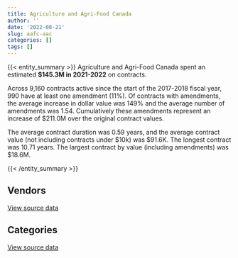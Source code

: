 ```yaml
---
title: Agriculture and Agri-Food Canada
author: ''
date: '2022-08-21'
slug: aafc-aac
categories: []
tags: []
---
```


<script src="/rmarkdown-libs/htmlwidgets/htmlwidgets.js"></script>
<link href="/rmarkdown-libs/datatables-css/datatables-crosstalk.css" rel="stylesheet" />
<script src="/rmarkdown-libs/datatables-binding/datatables.js"></script>
<script src="/rmarkdown-libs/jquery/jquery-3.6.0.min.js"></script>
<link href="/rmarkdown-libs/dt-core-bootstrap/css/dataTables.bootstrap.min.css" rel="stylesheet" />
<link href="/rmarkdown-libs/dt-core-bootstrap/css/dataTables.bootstrap.extra.css" rel="stylesheet" />
<script src="/rmarkdown-libs/dt-core-bootstrap/js/jquery.dataTables.min.js"></script>
<script src="/rmarkdown-libs/dt-core-bootstrap/js/dataTables.bootstrap.min.js"></script>
<link href="/rmarkdown-libs/crosstalk/css/crosstalk.min.css" rel="stylesheet" />
<script src="/rmarkdown-libs/crosstalk/js/crosstalk.min.js"></script>
<script src="/rmarkdown-libs/htmlwidgets/htmlwidgets.js"></script>
<link href="/rmarkdown-libs/datatables-css/datatables-crosstalk.css" rel="stylesheet" />
<script src="/rmarkdown-libs/datatables-binding/datatables.js"></script>
<script src="/rmarkdown-libs/jquery/jquery-3.6.0.min.js"></script>
<link href="/rmarkdown-libs/dt-core-bootstrap/css/dataTables.bootstrap.min.css" rel="stylesheet" />
<link href="/rmarkdown-libs/dt-core-bootstrap/css/dataTables.bootstrap.extra.css" rel="stylesheet" />
<script src="/rmarkdown-libs/dt-core-bootstrap/js/jquery.dataTables.min.js"></script>
<script src="/rmarkdown-libs/dt-core-bootstrap/js/dataTables.bootstrap.min.js"></script>
<link href="/rmarkdown-libs/crosstalk/css/crosstalk.min.css" rel="stylesheet" />
<script src="/rmarkdown-libs/crosstalk/js/crosstalk.min.js"></script>

{{< entity_summary >}}
Agriculture and Agri-Food Canada spent an estimated **\$145.3M in 2021-2022** on contracts.

Across 9,160 contracts active since the start of the 2017-2018 fiscal year, 990 have at least one amendment (11%). Of contracts with amendments, the average increase in dollar value was 149% and the average number of amendments was 1.54. Cumulatively these amendments represent an increase of \$211.0M over the original contract values.

The average contract duration was 0.59 years, and the average contract value (not including contracts under \$10k) was \$91.6K. The longest contract was 10.71 years. The largest contract by value (including amendments) was \$18.6M.

{{< /entity_summary >}}

## Vendors

<div id="htmlwidget-1" style="width:100%;height:auto;" class="datatables html-widget"></div>
<script type="application/json" data-for="htmlwidget-1">{"x":{"style":"bootstrap","filter":"none","vertical":false,"data":[["<a href=\"/vendors/3m_canada_company/\">3M CANADA COMPANY<\/a>","<a href=\"/vendors/4plan_consulting/\">4PLAN CONSULTING<\/a>","<a href=\"/vendors/ab_sciex/\">AB SCIEX<\/a>","<a href=\"/vendors/acosys_consulting_services/\">ACOSYS CONSULTING SERVICES<\/a>","<a href=\"/vendors/adga_group/\">ADGA GROUP<\/a>","<a href=\"/vendors/adobe/\">ADOBE<\/a>","<a href=\"/vendors/advanced_business_interiors/\">ADVANCED BUSINESS INTERIORS<\/a>","<a href=\"/vendors/advanced_chippewa_technologies/\">ADVANCED CHIPPEWA TECHNOLOGIES<\/a>","<a href=\"/vendors/agilent/\">AGILENT<\/a>","<a href=\"/vendors/ainsworth/\">AINSWORTH<\/a>","<a href=\"/vendors/air_liquide_canada/\">AIR LIQUIDE CANADA<\/a>","<a href=\"/vendors/als_canada/\">ALS CANADA<\/a>","<a href=\"/vendors/altis_human_resources/\">ALTIS HUMAN RESOURCES<\/a>","<a href=\"/vendors/amec_foster_wheeler_americas/\">AMEC FOSTER WHEELER AMERICAS<\/a>","<a href=\"/vendors/applied_electonics/\">APPLIED ELECTONICS<\/a>","<a href=\"/vendors/apption/\">APPTION<\/a>","<a href=\"/vendors/apron_fuel_services/\">APRON FUEL SERVICES<\/a>","<a href=\"/vendors/architecture_49/\">ARCHITECTURE 49<\/a>","<a href=\"/vendors/ari_financial_services/\">ARI FINANCIAL SERVICES<\/a>","<a href=\"/vendors/asbex/\">ASBEX<\/a>","<a href=\"/vendors/asokan_business_interiors/\">ASOKAN BUSINESS INTERIORS<\/a>","<a href=\"/vendors/atco/\">ATCO<\/a>","<a href=\"/vendors/avi_spl_canada/\">AVI SPL CANADA<\/a>","<a href=\"/vendors/bdo_canada/\">BDO CANADA<\/a>","<a href=\"/vendors/beckman_coulter_canada/\">BECKMAN COULTER CANADA<\/a>","<a href=\"/vendors/bell_canada/\">BELL CANADA<\/a>","<a href=\"/vendors/bervin_construction/\">BERVIN CONSTRUCTION<\/a>","<a href=\"/vendors/biomerieux_canada/\">BIOMERIEUX CANADA<\/a>","<a href=\"/vendors/black_mcdonald/\">BLACK MCDONALD<\/a>","<a href=\"/vendors/bluewave_energy/\">BLUEWAVE ENERGY<\/a>","<a href=\"/vendors/blumetric_environmental/\">BLUMETRIC ENVIRONMENTAL<\/a>","<a href=\"/vendors/bouthillette_parizeau/\">BOUTHILLETTE PARIZEAU<\/a>","<a href=\"/vendors/brandt_tractor/\">BRANDT TRACTOR<\/a>","<a href=\"/vendors/bruker/\">BRUKER<\/a>","<a href=\"/vendors/bureau_veritas_canada/\">BUREAU VERITAS CANADA<\/a>","<a href=\"/vendors/cache_computer_consulting/\">CACHE COMPUTER CONSULTING<\/a>","<a href=\"/vendors/calian/\">CALIAN<\/a>","<a href=\"/vendors/campbell_scientific_canada/\">CAMPBELL SCIENTIFIC CANADA<\/a>","<a href=\"/vendors/can_am_platforms_construction/\">CAN AM PLATFORMS CONSTRUCTION<\/a>","<a href=\"/vendors/canada_post/\">CANADA POST<\/a>","<a href=\"/vendors/canadian_corps_of_commissionaires/\">CANADIAN CORPS OF COMMISSIONAIRES<\/a>","<a href=\"/vendors/canon/\">CANON<\/a>","<a href=\"/vendors/cansel_survey_equipment/\">CANSEL SURVEY EQUIPMENT<\/a>","<a href=\"/vendors/carahsoft_technology/\">CARAHSOFT TECHNOLOGY<\/a>","<a href=\"/vendors/careworx/\">CAREWORX<\/a>","<a href=\"/vendors/carleton_electric/\">CARLETON ELECTRIC<\/a>","<a href=\"/vendors/carmichael_engineering/\">CARMICHAEL ENGINEERING<\/a>","<a href=\"/vendors/caro_analytical_services/\">CARO ANALYTICAL SERVICES<\/a>","<a href=\"/vendors/cdw_canada/\">CDW CANADA<\/a>","<a href=\"/vendors/cedrom_sni/\">CEDROM SNI<\/a>","<a href=\"/vendors/cgi/\">CGI<\/a>","<a href=\"/vendors/charron_human_resources/\">CHARRON HUMAN RESOURCES<\/a>","<a href=\"/vendors/chubb_edwards/\">CHUBB EDWARDS<\/a>","<a href=\"/vendors/cima/\">CIMA<\/a>","<a href=\"/vendors/cision_canada/\">CISION CANADA<\/a>","<a href=\"/vendors/cistel_technology/\">CISTEL TECHNOLOGY<\/a>","<a href=\"/vendors/closereach/\">CLOSEREACH<\/a>","<a href=\"/vendors/cnw_group/\">CNW GROUP<\/a>","<a href=\"/vendors/cofomo/\">COFOMO<\/a>","<a href=\"/vendors/conexsys/\">CONEXSYS<\/a>","<a href=\"/vendors/convergint_technologies/\">CONVERGINT TECHNOLOGIES<\/a>","<a href=\"/vendors/coradix_technology_consulting/\">CORADIX TECHNOLOGY CONSULTING<\/a>","<a href=\"/vendors/cossette_communications/\">COSSETTE COMMUNICATIONS<\/a>","<a href=\"/vendors/csdc_systems/\">CSDC SYSTEMS<\/a>","<a href=\"/vendors/cummins_canada/\">CUMMINS CANADA<\/a>","<a href=\"/vendors/d_f_s/\">D F S<\/a>","<a href=\"/vendors/d_mark_biosciences/\">D MARK BIOSCIENCES<\/a>","<a href=\"/vendors/dalhousie_university/\">DALHOUSIE UNIVERSITY<\/a>","<a href=\"/vendors/dalian_enterprises/\">DALIAN ENTERPRISES<\/a>","<a href=\"/vendors/decisive_technologies/\">DECISIVE TECHNOLOGIES<\/a>","<a href=\"/vendors/defran/\">DEFRAN<\/a>","<a href=\"/vendors/dell_computer/\">DELL COMPUTER<\/a>","<a href=\"/vendors/deloitte_and_touche/\">DELOITTE AND TOUCHE<\/a>","<a href=\"/vendors/dillon_consulting/\">DILLON CONSULTING<\/a>","<a href=\"/vendors/dls_technology/\">DLS TECHNOLOGY<\/a>","<a href=\"/vendors/donna_cona/\">DONNA CONA<\/a>","<a href=\"/vendors/dynabook_canada/\">DYNABOOK CANADA<\/a>","<a href=\"/vendors/eagle_professional_resources/\">EAGLE PROFESSIONAL RESOURCES<\/a>","<a href=\"/vendors/ebsco_canada/\">EBSCO CANADA<\/a>","<a href=\"/vendors/ecole_de_langues_abce/\">ECOLE DE LANGUES ABCE<\/a>","<a href=\"/vendors/ecole_de_langues_la_cite/\">ECOLE DE LANGUES LA CITE<\/a>","<a href=\"/vendors/ekos_research_associates/\">EKOS RESEARCH ASSOCIATES<\/a>","<a href=\"/vendors/elsevier/\">ELSEVIER<\/a>","<a href=\"/vendors/englobe/\">ENGLOBE<\/a>","<a href=\"/vendors/environics_research_group/\">ENVIRONICS RESEARCH GROUP<\/a>","<a href=\"/vendors/envirosafe_janitorial/\">ENVIROSAFE JANITORIAL<\/a>","<a href=\"/vendors/esbe_scientific_industries/\">ESBE SCIENTIFIC INDUSTRIES<\/a>","<a href=\"/vendors/esri/\">ESRI<\/a>","<a href=\"/vendors/evripos_janitorial_services/\">EVRIPOS JANITORIAL SERVICES<\/a>","<a href=\"/vendors/excel_human_resources/\">EXCEL HUMAN RESOURCES<\/a>","<a href=\"/vendors/factiva/\">FACTIVA<\/a>","<a href=\"/vendors/fast_forward_french/\">FAST FORWARD FRENCH<\/a>","<a href=\"/vendors/fast_track_staffing/\">FAST TRACK STAFFING<\/a>","<a href=\"/vendors/fca_canada/\">FCA CANADA<\/a>","<a href=\"/vendors/feast_interactive/\">FEAST INTERACTIVE<\/a>","<a href=\"/vendors/felix_technology/\">FELIX TECHNOLOGY<\/a>","<a href=\"/vendors/ference_company_consulting/\">FERENCE COMPANY CONSULTING<\/a>","<a href=\"/vendors/flynn_canada/\">FLYNN CANADA<\/a>","<a href=\"/vendors/ford_motor_company/\">FORD MOTOR COMPANY<\/a>","<a href=\"/vendors/forrester_research/\">FORRESTER RESEARCH<\/a>","<a href=\"/vendors/fujitsu/\">FUJITSU<\/a>","<a href=\"/vendors/gamble_technologies/\">GAMBLE TECHNOLOGIES<\/a>","<a href=\"/vendors/gartner/\">GARTNER<\/a>","<a href=\"/vendors/gateway_mechanical_services/\">GATEWAY MECHANICAL SERVICES<\/a>","<a href=\"/vendors/gc_strategies/\">GC STRATEGIES<\/a>","<a href=\"/vendors/gdi_services/\">GDI SERVICES<\/a>","<a href=\"/vendors/general_electric_canada/\">GENERAL ELECTRIC CANADA<\/a>","<a href=\"/vendors/general_motors/\">GENERAL MOTORS<\/a>","<a href=\"/vendors/genome_quebec/\">GENOME QUEBEC<\/a>","<a href=\"/vendors/getinge_canada/\">GETINGE CANADA<\/a>","<a href=\"/vendors/gfl_environmental/\">GFL ENVIRONMENTAL<\/a>","<a href=\"/vendors/gilmore_reproductions/\">GILMORE REPRODUCTIONS<\/a>","<a href=\"/vendors/glasshouse_systems/\">GLASSHOUSE SYSTEMS<\/a>","<a href=\"/vendors/global_knowledge/\">GLOBAL KNOWLEDGE<\/a>","<a href=\"/vendors/global_life_sciences_solutions/\">GLOBAL LIFE SCIENCES SOLUTIONS<\/a>","<a href=\"/vendors/global_total_office/\">GLOBAL TOTAL OFFICE<\/a>","<a href=\"/vendors/global_upholstery/\">GLOBAL UPHOLSTERY<\/a>","<a href=\"/vendors/golder_associates/\">GOLDER ASSOCIATES<\/a>","<a href=\"/vendors/goss_gilroy/\">GOSS GILROY<\/a>","<a href=\"/vendors/grand_toy/\">GRAND TOY<\/a>","<a href=\"/vendors/graybridge_international_consulting/\">GRAYBRIDGE INTERNATIONAL CONSULTING<\/a>","<a href=\"/vendors/haworth/\">HAWORTH<\/a>","<a href=\"/vendors/hitachi_data_systems/\">HITACHI DATA SYSTEMS<\/a>","<a href=\"/vendors/hitrac/\">HITRAC<\/a>","<a href=\"/vendors/honeywell/\">HONEYWELL<\/a>","<a href=\"/vendors/hoskin_scientific/\">HOSKIN SCIENTIFIC<\/a>","<a href=\"/vendors/houle_electric/\">HOULE ELECTRIC<\/a>","<a href=\"/vendors/hypertec/\">HYPERTEC<\/a>","<a href=\"/vendors/i4c_information_technology/\">I4C INFORMATION TECHNOLOGY<\/a>","<a href=\"/vendors/ibm_canada/\">IBM CANADA<\/a>","<a href=\"/vendors/ifathom/\">IFATHOM<\/a>","<a href=\"/vendors/illumina_canada/\">ILLUMINA CANADA<\/a>","<a href=\"/vendors/imperial_cleaners/\">IMPERIAL CLEANERS<\/a>","<a href=\"/vendors/imperial_oil/\">IMPERIAL OIL<\/a>","<a href=\"/vendors/info_tech_research_group/\">INFO TECH RESEARCH GROUP<\/a>","<a href=\"/vendors/insa/\">INSA<\/a>","<a href=\"/vendors/interactive_audio_visual/\">INTERACTIVE AUDIO VISUAL<\/a>","<a href=\"/vendors/ipsos/\">IPSOS<\/a>","<a href=\"/vendors/ipss/\">IPSS<\/a>","<a href=\"/vendors/irving_oil/\">IRVING OIL<\/a>","<a href=\"/vendors/it_net_consultants/\">IT NET CONSULTANTS<\/a>","<a href=\"/vendors/itex/\">ITEX<\/a>","<a href=\"/vendors/j_p_gravel_construction/\">J P GRAVEL CONSTRUCTION<\/a>","<a href=\"/vendors/john_wiley_sons/\">JOHN WILEY SONS<\/a>","<a href=\"/vendors/johnson_controls_canada/\">JOHNSON CONTROLS CANADA<\/a>","<a href=\"/vendors/jp2g_consultants/\">JP2G CONSULTANTS<\/a>","<a href=\"/vendors/jumec_construction/\">JUMEC CONSTRUCTION<\/a>","<a href=\"/vendors/kia_canada/\">KIA CANADA<\/a>","<a href=\"/vendors/kone/\">KONE<\/a>","<a href=\"/vendors/kontzamanis_graumann_smith/\">KONTZAMANIS GRAUMANN SMITH<\/a>","<a href=\"/vendors/kpmg/\">KPMG<\/a>","<a href=\"/vendors/kubota_canada/\">KUBOTA CANADA<\/a>","<a href=\"/vendors/kwc_architects/\">KWC ARCHITECTS<\/a>","<a href=\"/vendors/kyndryl_canada/\">KYNDRYL CANADA<\/a>","<a href=\"/vendors/language_research_development_group/\">LANGUAGE RESEARCH DEVELOPMENT GROUP<\/a>","<a href=\"/vendors/lansdowne_technologies/\">LANSDOWNE TECHNOLOGIES<\/a>","<a href=\"/vendors/larry_penner_enterprises/\">LARRY PENNER ENTERPRISES<\/a>","<a href=\"/vendors/life_technologies/\">LIFE TECHNOLOGIES<\/a>","<a href=\"/vendors/lumina_it/\">LUMINA IT<\/a>","<a href=\"/vendors/macdonald_dettwiler_and_associates/\">MACDONALD DETTWILER AND ASSOCIATES<\/a>","<a href=\"/vendors/maritime_fuels/\">MARITIME FUELS<\/a>","<a href=\"/vendors/maxsys_staffing_and_consulting/\">MAXSYS STAFFING AND CONSULTING<\/a>","<a href=\"/vendors/maxxam_analytics/\">MAXXAM ANALYTICS<\/a>","<a href=\"/vendors/mgis/\">MGIS<\/a>","<a href=\"/vendors/michanie_construction/\">MICHANIE CONSTRUCTION<\/a>","<a href=\"/vendors/microsoft_canada/\">MICROSOFT CANADA<\/a>","<a href=\"/vendors/ministry_of_finance/\">MINISTRY OF FINANCE<\/a>","<a href=\"/vendors/mishkumi_technologies/\">MISHKUMI TECHNOLOGIES<\/a>","<a href=\"/vendors/mitsubishi_motor_sales/\">MITSUBISHI MOTOR SALES<\/a>","<a href=\"/vendors/mnp/\">MNP<\/a>","<a href=\"/vendors/modis_canada/\">MODIS CANADA<\/a>","<a href=\"/vendors/morneau_shepell/\">MORNEAU SHEPELL<\/a>","<a href=\"/vendors/navpoint_consulting_group/\">NAVPOINT CONSULTING GROUP<\/a>","<a href=\"/vendors/nimble_information_strategies/\">NIMBLE INFORMATION STRATEGIES<\/a>","<a href=\"/vendors/nisha_techonologies/\">NISHA TECHONOLOGIES<\/a>","<a href=\"/vendors/nissan_canada/\">NISSAN CANADA<\/a>","<a href=\"/vendors/nitam_solutions/\">NITAM SOLUTIONS<\/a>","<a href=\"/vendors/north_atlantic_petroleum/\">NORTH ATLANTIC PETROLEUM<\/a>","<a href=\"/vendors/nortrax_canada/\">NORTRAX CANADA<\/a>","<a href=\"/vendors/nova_networks/\">NOVA NETWORKS<\/a>","<a href=\"/vendors/opentext/\">OPENTEXT<\/a>","<a href=\"/vendors/oracle_canada/\">ORACLE CANADA<\/a>","<a href=\"/vendors/orangutech/\">ORANGUTECH<\/a>","<a href=\"/vendors/otis_elevator/\">OTIS ELEVATOR<\/a>","<a href=\"/vendors/panasonic/\">PANASONIC<\/a>","<a href=\"/vendors/pattison_sign_group/\">PATTISON SIGN GROUP<\/a>","<a href=\"/vendors/pepco/\">PEPCO<\/a>","<a href=\"/vendors/phaselock_systems_international/\">PHASELOCK SYSTEMS INTERNATIONAL<\/a>","<a href=\"/vendors/pitney_bowes/\">PITNEY BOWES<\/a>","<a href=\"/vendors/pleiad_canada/\">PLEIAD CANADA<\/a>","<a href=\"/vendors/podolinsky_equipment/\">PODOLINSKY EQUIPMENT<\/a>","<a href=\"/vendors/polaris_industries/\">POLARIS INDUSTRIES<\/a>","<a href=\"/vendors/pra/\">PRA<\/a>","<a href=\"/vendors/precisionit/\">PRECISIONIT<\/a>","<a href=\"/vendors/pricewaterhouse_coopers/\">PRICEWATERHOUSE COOPERS<\/a>","<a href=\"/vendors/printers_plus/\">PRINTERS PLUS<\/a>","<a href=\"/vendors/prosci_canada/\">PROSCI CANADA<\/a>","<a href=\"/vendors/protak_consulting_group/\">PROTAK CONSULTING GROUP<\/a>","<a href=\"/vendors/purelogic/\">PURELOGIC<\/a>","<a href=\"/vendors/purespirit_solutions/\">PURESPIRIT SOLUTIONS<\/a>","<a href=\"/vendors/qiagen/\">QIAGEN<\/a>","<a href=\"/vendors/qmr/\">QMR<\/a>","<a href=\"/vendors/quintet_consulting/\">QUINTET CONSULTING<\/a>","<a href=\"/vendors/racing_forensics/\">RACING FORENSICS<\/a>","<a href=\"/vendors/randstad/\">RANDSTAD<\/a>","<a href=\"/vendors/raymond_chabot_grant_thornton/\">RAYMOND CHABOT GRANT THORNTON<\/a>","<a href=\"/vendors/roche_diagnostics/\">ROCHE DIAGNOSTICS<\/a>","<a href=\"/vendors/rush_truck_centres_of_canada/\">RUSH TRUCK CENTRES OF CANADA<\/a>","<a href=\"/vendors/sap/\">SAP<\/a>","<a href=\"/vendors/sas_institute/\">SAS INSTITUTE<\/a>","<a href=\"/vendors/schoeler_heaton_architects/\">SCHOELER HEATON ARCHITECTS<\/a>","<a href=\"/vendors/sdl_international_canada/\">SDL INTERNATIONAL CANADA<\/a>","<a href=\"/vendors/service_star_building_cleaning/\">SERVICE STAR BUILDING CLEANING<\/a>","<a href=\"/vendors/shi_canada/\">SHI CANADA<\/a>","<a href=\"/vendors/si_systems/\">SI SYSTEMS<\/a>","<a href=\"/vendors/siemens/\">SIEMENS<\/a>","<a href=\"/vendors/sierra_systems_group/\">SIERRA SYSTEMS GROUP<\/a>","<a href=\"/vendors/simplex_grinnell/\">SIMPLEX GRINNELL<\/a>","<a href=\"/vendors/snc_lavalin/\">SNC LAVALIN<\/a>","<a href=\"/vendors/softchoice/\">SOFTCHOICE<\/a>","<a href=\"/vendors/stantec/\">STANTEC<\/a>","<a href=\"/vendors/steris_canada/\">STERIS CANADA<\/a>","<a href=\"/vendors/sterling_fuels/\">STERLING FUELS<\/a>","<a href=\"/vendors/stoneworks_technologies/\">STONEWORKS TECHNOLOGIES<\/a>","<a href=\"/vendors/suncor_energy/\">SUNCOR ENERGY<\/a>","<a href=\"/vendors/supremex/\">SUPREMEX<\/a>","<a href=\"/vendors/systematix_solutions/\">SYSTEMATIX SOLUTIONS<\/a>","<a href=\"/vendors/systems_for_research/\">SYSTEMS FOR RESEARCH<\/a>","<a href=\"/vendors/systemscope/\">SYSTEMSCOPE<\/a>","<a href=\"/vendors/tag_hr/\">TAG HR<\/a>","<a href=\"/vendors/teknion/\">TEKNION<\/a>","<a href=\"/vendors/teksystems_canada/\">TEKSYSTEMS CANADA<\/a>","<a href=\"/vendors/tenaquip/\">TENAQUIP<\/a>","<a href=\"/vendors/tervita/\">TERVITA<\/a>","<a href=\"/vendors/tetra_tech/\">TETRA TECH<\/a>","<a href=\"/vendors/the_halifax_group/\">THE HALIFAX GROUP<\/a>","<a href=\"/vendors/the_ktl_group/\">THE KTL GROUP<\/a>","<a href=\"/vendors/the_mathworks/\">THE MATHWORKS<\/a>","<a href=\"/vendors/the_right_door_consulting/\">THE RIGHT DOOR CONSULTING<\/a>","<a href=\"/vendors/thermo_fisher_scientific/\">THERMO FISHER SCIENTIFIC<\/a>","<a href=\"/vendors/thyssenkrupp_elevator/\">THYSSENKRUPP ELEVATOR<\/a>","<a href=\"/vendors/toromont/\">TOROMONT<\/a>","<a href=\"/vendors/toshiba_canada/\">TOSHIBA CANADA<\/a>","<a href=\"/vendors/totem_offisource/\">TOTEM OFFISOURCE<\/a>","<a href=\"/vendors/toyota/\">TOYOTA<\/a>","<a href=\"/vendors/transpolar_technology/\">TRANSPOLAR TECHNOLOGY<\/a>","<a href=\"/vendors/trm_technologies/\">TRM TECHNOLOGIES<\/a>","<a href=\"/vendors/troy_life_fire_safety/\">TROY LIFE FIRE SAFETY<\/a>","<a href=\"/vendors/turtle_island_staffing/\">TURTLE ISLAND STAFFING<\/a>","<a href=\"/vendors/tyco_integrated_fire_security/\">TYCO INTEGRATED FIRE SECURITY<\/a>","<a href=\"/vendors/united_rentals_of_canada/\">UNITED RENTALS OF CANADA<\/a>","<a href=\"/vendors/universite_laval/\">UNIVERSITE LAVAL<\/a>","<a href=\"/vendors/university_of_alberta/\">UNIVERSITY OF ALBERTA<\/a>","<a href=\"/vendors/university_of_british_columbia/\">UNIVERSITY OF BRITISH COLUMBIA<\/a>","<a href=\"/vendors/university_of_guelph/\">UNIVERSITY OF GUELPH<\/a>","<a href=\"/vendors/university_of_ottawa/\">UNIVERSITY OF OTTAWA<\/a>","<a href=\"/vendors/university_of_regina/\">UNIVERSITY OF REGINA<\/a>","<a href=\"/vendors/university_of_saskatchewan/\">UNIVERSITY OF SASKATCHEWAN<\/a>","<a href=\"/vendors/university_of_toronto/\">UNIVERSITY OF TORONTO<\/a>","<a href=\"/vendors/university_of_waterloo/\">UNIVERSITY OF WATERLOO<\/a>","<a href=\"/vendors/university_of_western_ontario/\">UNIVERSITY OF WESTERN ONTARIO<\/a>","<a href=\"/vendors/valard_construction/\">VALARD CONSTRUCTION<\/a>","<a href=\"/vendors/veritaaq_technology_house/\">VERITAAQ TECHNOLOGY HOUSE<\/a>","<a href=\"/vendors/vmware/\">VMWARE<\/a>","<a href=\"/vendors/vwr_international/\">VWR INTERNATIONAL<\/a>","<a href=\"/vendors/wajax/\">WAJAX<\/a>","<a href=\"/vendors/waste_connections_of_canada/\">WASTE CONNECTIONS OF CANADA<\/a>","<a href=\"/vendors/waste_management_of_canada/\">WASTE MANAGEMENT OF CANADA<\/a>","<a href=\"/vendors/waters/\">WATERS<\/a>","<a href=\"/vendors/wills_transfer/\">WILLS TRANSFER<\/a>","<a href=\"/vendors/wintersteiger/\">WINTERSTEIGER<\/a>","<a href=\"/vendors/wolters_kluwer/\">WOLTERS KLUWER<\/a>","<a href=\"/vendors/workdynamics_technologies/\">WORKDYNAMICS TECHNOLOGIES<\/a>","<a href=\"/vendors/workplace_health_and_cost_solutions/\">WORKPLACE HEALTH AND COST SOLUTIONS<\/a>","<a href=\"/vendors/wsp/\">WSP<\/a>","<a href=\"/vendors/xerox/\">XEROX<\/a>"],[null,36499,null,null,677591.47,null,18090.39,135799.84,423422.04,24751.13,null,22594.35,204712.92,12820.39,10874.84,1145481.57,24150,33289.47,459116.16,20126.43,null,38543.17,null,198179.08,153278.82,946549.53,null,35564.15,null,94474.97,27086.1,null,10563.18,6411.53,3149054.74,5186224.05,311689.88,85673.51,null,42380.38,4351629.13,47595.54,null,24619.76,120788.8,null,120635,null,387503.44,44194.75,808988.91,null,null,null,20443.42,605775.26,364.56,27685,1245546.31,null,8758.57,712263.05,138606.34,24669.1,12593.29,null,107081.58,19320,37401.07,null,181068.34,963160.07,683596.43,72355.5,11231.92,2527251.54,null,409258.55,91128.52,1654.4,null,48453.38,1106408.98,31824.55,null,65867.7,72411.81,309907.34,null,70203.22,50004,15360,null,300327.59,null,1530714.96,65773.37,null,777471.77,22834.49,98534.35,10580.32,530318.75,219271.5,263734.45,210522.89,84374.09,347791.7,581773.05,236520.7,null,null,null,66454.5,null,null,242545.02,180933.41,null,19756.55,151455.13,null,null,52160,422068.4,195657.65,108760.05,null,1417653.71,8952813.91,55044.47,1078665.9,158683.92,340427.59,65679.97,2321.23,null,null,24603.38,null,670134.45,15311.5,673556.26,null,null,null,null,null,2261.72,null,207551.04,null,118803.21,null,16726.93,24860,68460,354624.43,11299.55,null,null,147007.35,3153050.98,512501.21,103227.75,584246.98,null,226286.46,57739.68,75127.67,787930.94,333538.49,302065.76,12151.08,2357119.01,51126.6,null,56457.98,24955,11393.39,37302.35,1193869.98,572458.97,36753.8,null,null,679785.44,26953.33,46146.22,null,21126.66,16265.83,95811.67,null,246798.96,42358.05,30430.9,24408,null,171007.76,26793.06,34178.71,55850.25,1635782.95,1266264.74,null,30877.81,null,167513.46,243550.48,null,null,801959.06,null,3462306.87,239701.22,279540.48,201030.53,null,202999.52,91974.97,130049.57,103160.64,8147.16,null,11235,1794855.94,null,877637.1,null,53414.54,439631.52,null,null,4095.99,726954.84,256298.04,16031.18,null,2110583.59,null,4316.4,134971.58,null,406748.42,791132.85,98932.16,28958.97,73528.51,28381.14,null,33119.5,20921.18,9161.07,484550.21,20340,null,121865.59,24000,22000,23750,10500,1310161.96,16479.07,680400.07,29490.81,95496.25,4319.67,189747.63,163647.7,1111815.65,43499.2,216139.88,20925.74,89690.22,556212.73],[null,null,20731.08,null,null,23871.26,210289.09,128484.19,866535.08,242716.78,null,39643.79,287679.25,5374.03,null,1239952.5,32200,133889.51,355205.92,null,null,null,276219.29,141674.7,144601.08,1431561.35,null,null,61240.2,19366.03,null,47024.78,null,47315.82,3157682.28,3659434.49,312543.82,91445.72,164090.85,31915.09,4296085.46,null,21020.31,108521.37,121454.19,null,null,null,394051.7,91586.73,811205.32,null,24889.7,null,null,189840,32993.04,22600,3734973.13,24992,null,null,193809.92,23623.63,12515.62,null,120067.28,14593.5,null,null,199012.05,18555.58,651193.14,161385,13765.94,1819351.42,null,1280244.71,268374.51,21331.85,30018.86,31511.64,1322880.58,23133.5,13890.57,159652.84,14037.37,101559.3,null,null,60127.05,56486.87,null,143570.85,null,489011.64,266768.63,null,1405416.17,31051.78,null,null,380583.04,121044,839497.93,171920.2,7741.21,352152.05,1041959.24,9390.22,7179.47,null,null,null,null,32197.13,18525.73,198343.31,84750,82109.27,80313.51,10016,1449107.5,62377.15,43375.05,450734.75,2872.18,null,781827.52,7173145.65,null,997965.01,211964.66,350644.26,115877.97,43810.86,165657.67,24998.99,null,410525.56,671970.43,null,12390.38,149383.34,null,null,null,null,9197.67,null,79422.71,210610.98,25345.69,null,24210.67,17797.5,111930,225829.91,43366.16,58584.94,69355.11,10985.97,null,450585.91,26559.53,365919.22,null,null,170134.9,472127.6,790089.65,244188.75,699721.95,null,1591141.79,51120.04,159877.42,42697.12,null,49749.45,64245.88,1397286.73,121334.02,41881.51,41252.07,44253.65,152019.57,null,55972.88,100180.32,109606.8,39202.73,24351.5,99440,258813.81,null,null,null,null,23152.92,52689.5,214289.93,null,1640264.55,2244207.71,null,78283.39,null,1062797.94,271200.06,49334.25,5454.49,920737.34,null,2816846.06,202408.51,127386.04,222476.03,11772.87,163063.5,149032.39,232131.76,34072.31,8169.48,14227.22,null,1704090.9,null,1217022.04,1188.87,86095.4,440835.99,null,null,6826.64,823902.08,257000.23,10132.22,64999.23,2983943.73,null,null,null,null,134144.66,1105170.31,38038.25,34802.61,34290.23,3405.69,4606.59,71747.03,43657.86,null,430209.61,null,23143.15,46695.04,null,null,49905.1,null,1305083.26,194027.72,513874.54,null,95757.89,10470.2,922347.78,93490.79,1868015.1,16445.61,45739.89,67682.9,64266.27,557736.6],[13650,null,null,24950.4,null,null,null,80360.09,344887.24,462187.87,13388.48,17759.65,311509.56,null,null,1155100.25,null,null,456276.08,null,null,null,60697.01,146874.75,64705.25,1645619.52,null,null,556676.53,null,null,22535.1,null,21035.61,2685249.7,2544148.44,null,35211.69,null,24414.11,4431645.07,null,35171.7,138417.38,121122.35,40318.4,null,null,1949407.9,null,null,null,24210.6,11300,null,177616.47,null,22600,5763586.45,null,null,null,196154.29,5204.95,13116.09,341684.33,89180.39,null,null,null,null,5048.94,350033.8,null,null,339997.28,null,1276746.77,313727.79,21877.91,58056.65,null,1798910.46,null,47720.82,159216.64,29939.08,334650.36,null,212389.85,53870.55,116471.53,null,null,91887.95,124729.8,139695.43,null,1464847.69,null,null,19114.59,484453.9,210787.5,1106905.87,171450.47,6165.27,1121122.23,640007.48,136306.6,7799.12,15611.46,null,null,null,10382.89,null,143619.09,63906.4,null,97239.53,null,null,null,122697.58,636054.79,88870.93,218780.02,1331129.68,7994741.9,null,427492.66,211385.52,254502.39,70861.71,8031.26,null,null,null,412814.04,670134.45,17967,null,929367.94,null,7225.56,383920.97,null,14505.06,139890.69,null,44648.16,null,null,25484.47,null,62173.58,363455.14,234363.34,null,25340.25,null,null,449354.8,null,386579.02,14950,null,288055.8,616852.9,402107.1,438633.52,697810.14,null,1057859.97,null,null,null,null,41635.06,43270.3,1295182.64,508321.85,43264.74,null,null,null,29979.54,28692.9,179799.9,261336.65,154526.66,null,null,221899.99,null,null,139159.5,18537.57,17627.66,35614,234371.47,null,1635782.95,971811.25,null,4784.98,null,1808835.21,263698.5,135311.19,23373.5,918221.66,33258.74,2852341.24,154141.97,57080.08,297080.53,null,114632.32,107253.2,128854.11,null,8147.16,20509.65,null,1488888,null,1235162.24,198518.4,null,507117.96,null,null,null,1449012.97,null,null,299143.27,1252192.21,null,null,null,null,364127.8,1102150.72,11434.33,4357.7,9237.37,12413.88,120350.18,32776.3,48746.99,null,314395.5,null,37150.85,57067.46,null,null,40525,null,1237826.46,null,633532.71,null,51403.29,15124.09,682447.1,113000,893598.88,29659.77,24676.86,74635.23,25285.52,556212.73],[null,null,null,null,null,null,36487.7,131609.24,288395.78,91117.4,22167.29,15007.66,347876.31,null,null,1155100.25,null,null,546223.87,null,46650.46,null,19850.82,84641.25,33826.41,1792929.61,20317.5,null,45543.65,111562.98,18475.5,null,67122.3,24773.74,2673226.5,4605690.84,5804.34,46141.04,null,12637.12,4195510.61,null,33548.32,148079.32,120907.98,null,null,10220.18,1306942.84,null,null,17402,null,null,69288.8,254598.77,null,null,7000896.66,null,null,null,111870,null,null,419915.08,149147.62,64037.02,172381.37,10197.35,null,11651.41,1148471.11,441187.48,null,399117.55,51609.36,null,294445.12,3223.09,4541.65,null,675048.86,null,null,159216.64,34143.31,1129027.3,148373.78,349556.31,116657.85,86519.73,14690,null,779979.1,147670.49,127460.95,11558.4,2068398.41,19014.69,null,null,951102.43,25328.1,1106905.87,171450.47,6934.84,881953.59,1379448.23,168806.09,9902.91,null,264803.27,null,12943.57,null,null,null,253890.89,null,153112.11,null,null,null,86269.13,311604.83,11628.75,424964.75,895407.89,7849463.73,null,778411.39,211385.52,283596.22,68634.95,16873.65,null,null,null,593630.1,670134.45,null,null,864709.57,42000,73259.2,1158108.72,38835.2,15954.32,46859.16,null,21913.17,null,1369788.17,52324.52,null,86606.22,136690.18,235741.94,null,160547.51,null,null,449354.8,null,378644.84,23575,null,102513.5,1627459.69,793346.45,438633.52,697810.14,null,1161360.23,null,27268.85,null,null,10444.59,27979.93,1348737.86,1454160.33,9365.59,null,null,null,null,47552.3,154939.9,827753.45,49995.59,4433.33,null,337528.83,null,null,null,91321.26,null,31683.85,105842.73,null,1393874.25,null,263799.87,52426.98,213398.55,335768.1,121137.67,91823.76,35972.23,918221.66,2704.78,4931716.86,258770.76,null,325666.47,null,138551.47,73806.18,175525.2,null,null,129691.54,null,4295918.62,853247.84,1432577.12,201275.6,null,228079.18,24004.9,12603.1,null,1489174.86,null,21617.68,null,1169956.38,18900,null,null,21296.93,138330.94,null,52473.95,null,null,3396.39,null,184072.28,51947.86,4336.5,419481.74,24806.25,null,68256.19,null,12500,24937.5,null,2627302.05,null,462771.73,null,70360.6,6496.85,186564.25,134095.52,1579999.83,10818.36,31719.61,74635.23,56731.43,556212.73]],"container":"<table class=\"table table-striped table-hover row-border order-column display\">\n  <thead>\n    <tr>\n      <th>Vendor<\/th>\n      <th>2018-2019<\/th>\n      <th>2019-2020<\/th>\n      <th>2020-2021<\/th>\n      <th>2021-2022<\/th>\n    <\/tr>\n  <\/thead>\n<\/table>","options":{"order":[[4,"desc"]],"pageLength":10,"autoWidth":true,"columnDefs":[{"targets":1,"render":"function(data, type, row, meta) {\n    return type !== 'display' ? data : DTWidget.formatCurrency(data, \"$\", 2, 3, \",\", \".\", true, null);\n  }"},{"targets":2,"render":"function(data, type, row, meta) {\n    return type !== 'display' ? data : DTWidget.formatCurrency(data, \"$\", 2, 3, \",\", \".\", true, null);\n  }"},{"targets":3,"render":"function(data, type, row, meta) {\n    return type !== 'display' ? data : DTWidget.formatCurrency(data, \"$\", 2, 3, \",\", \".\", true, null);\n  }"},{"targets":4,"render":"function(data, type, row, meta) {\n    return type !== 'display' ? data : DTWidget.formatCurrency(data, \"$\", 2, 3, \",\", \".\", true, null);\n  }"},{"width":"16%","targets":[1,2,3,4]},{"className":"dt-right","targets":[1,2,3,4]}],"orderClasses":false}},"evals":["options.columnDefs.0.render","options.columnDefs.1.render","options.columnDefs.2.render","options.columnDefs.3.render"],"jsHooks":[]}</script>
<p class="text-right">
<a href="https://github.com/GoC-Spending/contracts-data/tree/main/data/out/departments/aafc-aac/summary_by_fiscal_year_by_vendor.csv" class="source-data-link btn btn-link">View source data</a>
</p>

## Categories

<div id="htmlwidget-2" style="width:100%;height:auto;" class="datatables html-widget"></div>
<script type="application/json" data-for="htmlwidget-2">{"x":{"style":"bootstrap","filter":"none","vertical":false,"data":[["<a href=\"/categories/0_other/\">(Other)<\/a>","<a href=\"/categories/1_facilities_and_construction/\">Facilities and construction<\/a>","<a href=\"/categories/10_office_management/\">Office management<\/a>","<a href=\"/categories/2_professional_services/\">Professional services<\/a>","<a href=\"/categories/3_information_technology/\">Information technology<\/a>","<a href=\"/categories/4_medical/\">Medical<\/a>","<a href=\"/categories/5_transportation_and_logistics/\">Transportation and logistics<\/a>","<a href=\"/categories/6_industrial_products_and_services/\">Industrial products and services<\/a>","<a href=\"/categories/8_security_and_protection/\">Security and protection<\/a>","<a href=\"/categories/9_human_capital/\">Human capital<\/a>"],[80270.87,17098458.01,1699622.95,23924909.47,56624922.31,49432.2,5307056.86,26048756.94,4351629.13,7503793.19],[207576.27,18775857.62,3023860.6,22044892.36,54242035.66,419790,5485044.31,20477716.73,4302165.44,7064020.52],[11399.11,19029944.67,885690.43,20221072.89,52934670.53,955871.97,6048586.76,12701095.53,4514646,8304729.89],[120921.01,16331452.01,1427692.42,27337529.18,65690770.88,966375.52,6782919.77,15959547.06,4406376.19,6310324.96]],"container":"<table class=\"table table-striped table-hover row-border order-column display\">\n  <thead>\n    <tr>\n      <th>Category<\/th>\n      <th>2018-2019<\/th>\n      <th>2019-2020<\/th>\n      <th>2020-2021<\/th>\n      <th>2021-2022<\/th>\n    <\/tr>\n  <\/thead>\n<\/table>","options":{"order":[[4,"desc"]],"dom":"t","pageLength":30,"autoWidth":true,"columnDefs":[{"targets":1,"render":"function(data, type, row, meta) {\n    return type !== 'display' ? data : DTWidget.formatCurrency(data, \"$\", 2, 3, \",\", \".\", true, null);\n  }"},{"targets":2,"render":"function(data, type, row, meta) {\n    return type !== 'display' ? data : DTWidget.formatCurrency(data, \"$\", 2, 3, \",\", \".\", true, null);\n  }"},{"targets":3,"render":"function(data, type, row, meta) {\n    return type !== 'display' ? data : DTWidget.formatCurrency(data, \"$\", 2, 3, \",\", \".\", true, null);\n  }"},{"targets":4,"render":"function(data, type, row, meta) {\n    return type !== 'display' ? data : DTWidget.formatCurrency(data, \"$\", 2, 3, \",\", \".\", true, null);\n  }"},{"width":"16%","targets":[1,2,3,4]},{"className":"dt-right","targets":[1,2,3,4]}],"orderClasses":false,"lengthMenu":[10,25,30,50,100]}},"evals":["options.columnDefs.0.render","options.columnDefs.1.render","options.columnDefs.2.render","options.columnDefs.3.render"],"jsHooks":[]}</script>
<p class="text-right">
<a href="https://github.com/GoC-Spending/contracts-data/tree/main/data/out/departments/aafc-aac/summary_by_fiscal_year_by_category.csv" class="source-data-link btn btn-link">View source data</a>
</p>
